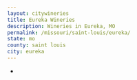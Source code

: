 ```yaml
---
layout: citywineries
title: Eureka Wineries
description: Wineries in Eureka, MO
permalink: /missouri/saint-louis/eureka/
state: mo
county: saint louis
city: eureka
---
```

-
